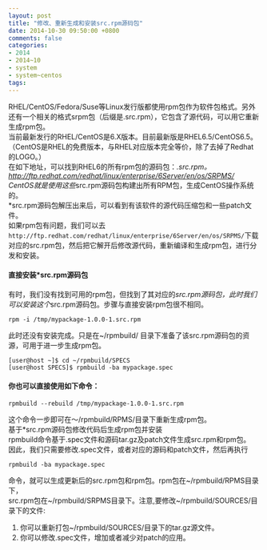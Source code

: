 ```yaml
---
layout: post
title: "修改、重新生成和安装src.rpm源码包"
date: 2014-10-30 09:50:00 +0800
comments: false
categories:
- 2014
- 2014~10
- system
- system~centos
tags:
---
```

RHEL/CentOS/Fedora/Suse等Linux发行版都使用rpm包作为软件包格式。另外还有一个相关的格式srpm包（后缀是.src.rpm），它包含了源代码，可以用它重新生成rpm包。  
当前最新发行的RHEL/CentOS是6.X版本。目前最新版是RHEL6.5/CentOS6.5。（CentOS是RHEL的免费版本，与RHEL对应版本完全等价，除了去掉了Redhat的LOGO。）  
在如下地址，可以找到RHEL6的所有rpm包的源码包：*.src.rpm。  
	http://ftp.redhat.com/redhat/linux/enterprise/6Server/en/os/SRPMS/  
CentOS就是使用这些*src.rpm源码包构建出所有RPM包，生成CentOS操作系统的。  
*src.rpm源码包解压出来后，可以看到有该软件的源代码压缩包和一些patch文件。  
如果rpm包有问题，我们可以去`http://ftp.redhat.com/redhat/linux/enterprise/6Server/en/os/SRPMS/`下载对应的src.rpm包，然后把它解开后修改源代码，重新编译和生成rpm包，进行分发和安装。

#### 直接安装*src.rpm源码包
有时，我们没有找到可用的rpm包，但找到了其对应的*src.rpm源码包，此时我们可以安装这个*src.rpm源码包。步骤与直接安装rpm包很不相同。
```
rpm -i /tmp/mypackage-1.0.0-1.src.rpm
```
此时还没有安装完成。只是在~/rpmbuild/ 目录下准备了该src.rpm源码包的资源，可用于进一步生成rpm包。
```
[user@host ~]$ cd ~/rpmbuild/SPECS
[user@host SPECS]$ rpmbuild -ba mypackage.spec
```
#### 你也可以直接使用如下命令：
```
rpmbuild --rebuild /tmp/mypackage-1.0.0-1.src.rpm
```
这个命令一步即可在～/rpmbuild/RPMS/目录下重新生成rpm包。  
基于*src.rpm源码包修改代码后生成rpm包并安装  
rpmbuild命令基于.spec文件和源码tar.gz及patch文件生成src.rpm和rpm包。  
因此，我们只需要修改.spec文件，或者对应的源码和patch文件，然后再执行  
```
rpmbuild -ba mypackage.spec
```
命令，就可以生成更新后的src.rpm包和rpm包。rpm包在~/rpmbuild/RPMS目录下，  
src.rpm包在~/rpmbuild/SRPMS目录下。注意,要修改~/rpmbuild/SOURCES/目录下的文件:  
1. 你可以重新打包~/rpmbuild/SOURCES/目录下的tar.gz源文件。  
2. 你可以修改.spec文件，增加或者减少对patch的应用。
  
